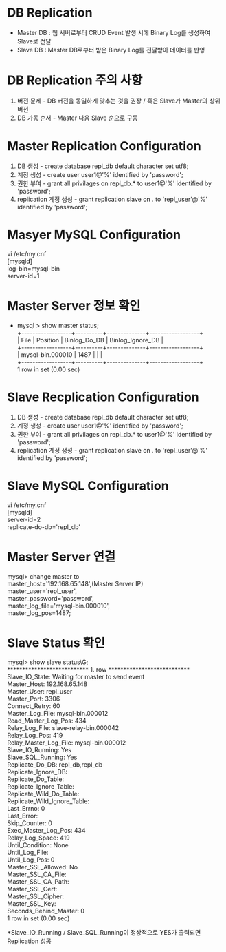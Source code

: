 DB Replication
==============
* Master DB : 웹 서버로부터 CRUD Event 발생 시에 Binary Log를 생성하여 Slave로 전달
* Slave DB : Master DB로부터 받은 Binary Log를 전달받아 데이터를 반영

DB Replication 주의 사항
======================
1. 버전 문제 - DB 버전을 동일하게 맞추는 것을 권장 / 혹은 Slave가 Master의 상위 버전
2. DB 가동 순서 - Master 다음 Slave 순으로 구동

Master Replication Configuration
================================
1) DB 생성 - create database repl_db default character set utf8;
2) 계정 생성 - create user user1@'%' identified by 'password';
3) 권한 부여 - grant all privilages on repl_db.* to user1@'%' identified by 'password';
4) replication 계정 생성 - grant replication slave on *.* to 'repl_user'@'%' identified by 'password';

Masyer MySQL Configuration
===========================
vi /etc/my.cnf</br>
[mysqld]</br>
log-bin=mysql-bin</br>
server-id=1</br>

Master Server 정보 확인
=====================
* mysql > show master status;</br>
+------------------+----------+--------------+------------------+</br>
| File             | Position | Binlog_Do_DB | Binlog_Ignore_DB |</br>
+------------------+----------+--------------+------------------+</br>
| mysql-bin.000010 \|     1487 \|              \|                  \| </br>
+------------------+----------+--------------+------------------+</br>
1 row in set (0.00 sec)</br>

Slave Recplication Configuration
================================
1) DB 생성 - create database repl_db default character set utf8;
2) 계정 생성 - create user user1@'%' identified by 'password';
3) 권한 부여 - grant all privilages on repl_db.* to user1@'%' identified by 'password';
4) replication 계정 생성 - grant replication slave on *.* to 'repl_user'@'%' identified by 'password';

Slave MySQL Configuration
=========================
vi /etc/my.cnf</br>
[mysqld]</br>
server-id=2</br>
replicate-do-db='repl_db'</br>

Master Server 연결
=================
mysql> change master to</br>
master_host='192.168.65.148',(Master Server IP)</br>
master_user='repl_user',</br>
master_password='password',</br>
master_log_file='mysql-bin.000010',</br>
master_log_pos=1487;</br>

Slave Status 확인
================
mysql> show slave status\G;</br>
*************************** 1. row ***************************</br>
             Slave_IO_State: Waiting for master to send event</br>
                Master_Host: 192.168.65.148</br>
                Master_User: repl_user</br>
                Master_Port: 3306</br>
              Connect_Retry: 60</br>
            Master_Log_File: mysql-bin.000012</br>
        Read_Master_Log_Pos: 434</br>
             Relay_Log_File: slave-relay-bin.000042</br>
              Relay_Log_Pos: 419</br>
      Relay_Master_Log_File: mysql-bin.000012</br>
           <h>Slave_IO_Running: Yes</h></br>
          <h>Slave_SQL_Running: Yes</h></br>
            Replicate_Do_DB: repl_db,repl_db</br>
        Replicate_Ignore_DB: </br>
         Replicate_Do_Table: </br>
     Replicate_Ignore_Table: </br>
    Replicate_Wild_Do_Table: </br>
Replicate_Wild_Ignore_Table: </br>
                 Last_Errno: 0</br>
                 Last_Error: </br>
               Skip_Counter: 0</br>
        Exec_Master_Log_Pos: 434</br>
            Relay_Log_Space: 419</br>
            Until_Condition: None</br>
             Until_Log_File: </br>
              Until_Log_Pos: 0</br>
         Master_SSL_Allowed: No</br>
         Master_SSL_CA_File: </br>
         Master_SSL_CA_Path: </br>
            Master_SSL_Cert: </br>
          Master_SSL_Cipher: </br>
             Master_SSL_Key: </br>
      Seconds_Behind_Master: 0</br>
1 row in set (0.00 sec)</br>

*Slave_IO_Running / Slave_SQL_Running이 정상적으로 YES가 출력되면 Replication 성공
